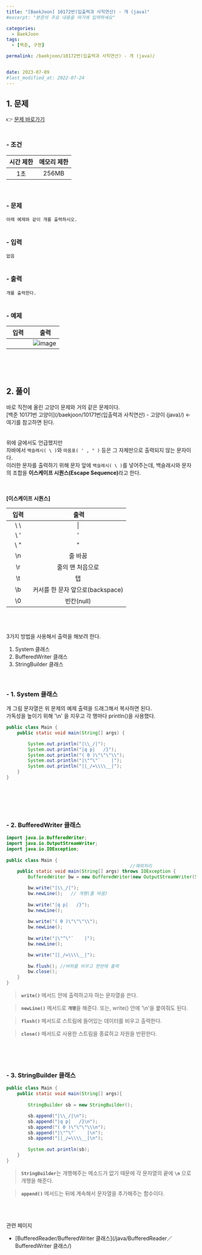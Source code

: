 ```yaml
---
title: "[BaekJoon] 10172번(입출력과 사칙연산) - 개 (java)"
#excerpt: "본문의 주요 내용을 여기에 입력하세요"

categories:
  - BaekJoon
tags:
  - [백준, 구현]

permalink: /baekjoon/10172번(입출력과 사칙연산) - 개 (java)/


date: 2023-07-09
#last_modified_at: 2022-07-24
---
```


## 1. 문제
👉 [문제 바로가기](https://www.acmicpc.net/problem/10172)<br><br>
###  - 조건
  
| 시간 제한 | 메모리 제한 |
|:--------:|:--------:|
|1초|256MB|

<br>

### - 문제
```아래 예제와 같이 개를 출력하시오.```
<br><br>

### - 입력
``` 없음 ```
<br><br>

### - 출력
```개를 출력한다.```
<br><br>

### - 예제
  
| &nbsp;&nbsp;입력&nbsp;&nbsp; | &nbsp;&nbsp; 출력&nbsp;&nbsp; |
|:--------:|--------|
||![image](https://github.com/cjoungi/cjoungi.github.io/assets/113075984/2cea4aaa-e860-46be-b9b6-36dd6b93eec5)|

  
<br><br><br>


## 2. 풀이
바로 직전에 올린 고양이 문제와 거의 같은 문제이다. <br>
[백준 10171번 고양이](/baekjoon/10171번(입출력과 사칙연산) - 고양이 (java)/) ← 여기를 참고하면 된다.
<br><br><br>
위에 글에서도 언급했지만 <br>
자바에서 `백슬래시( \ )`와 `따옴표( ' , " )` 등은 그 자체만으로 출력되지 않는 문자이다.<br>
이러한 문자를 출력하기 위해 문자 앞에 `백슬래시( \ )`를 넣어주는데, 백슬래시와 문자의 조합을 <b>이스케이프 시퀀스(Escape Sequence)</b>라고 한다.<br><br><br>

<b>[이스케이프 시퀀스]</b>

| &nbsp;&nbsp;입력&nbsp;&nbsp; | &nbsp;&nbsp; 출력&nbsp;&nbsp; |
|:--------:|:--------:|
| \ \ |\|
| \ ' |'|
| \ " |"|
|\n|줄 바꿈|
|\r|줄의 맨 처음으로|
|\t|탭|
|\b|커서를 한 문자 앞으로(backspace)|
|\0|빈칸(null)|


<br><br><br>
3가지 방법을 사용해서 출력을 해보려 한다.
1. System 클래스
2. BufferedWriter 클래스
3. StringBuilder 클래스
<br><br><br>

### - 1. System 클래스
개 그림 문자열은 위 문제의 예제 출력을 드래그해서 복사하면 된다.<br>
가독성을 높이기 위해 '\n' 을 지우고 각 행마다 println()을 사용했다.<br>
```java
public class Main {
	public static void main(String[] args) {

		System.out.println("|\\_/|");
		System.out.println("|q p|   /}");
		System.out.println("( 0 )\"\"\"\\");
		System.out.println("|\"^\"`    |");
		System.out.println("||_/=\\\\__|");   
	}
}
```

<br><br><br><br>

### - 2. BufferedWriter 클래스
```java
import java.io.BufferedWriter;
import java.io.OutputStreamWriter;
import java.io.IOException;
 
public class Main {
                                              //예외처리
	public static void main(String[] args) throws IOException {
		BufferedWriter bw = new BufferedWriter(new OutputStreamWriter(System.out));

		bw.write("|\\_/|");
		bw.newLine();	// 개행(줄 바꿈)
		
		bw.write("|q p|   /}");
		bw.newLine();	
        
		bw.write("( 0 )\"\"\"\\");
		bw.newLine();
        
		bw.write("|\"^\"`    |");
		bw.newLine();

		bw.write("||_/=\\\\__|");
        
		bw.flush(); //버퍼를 비우고 한번에 출력
		bw.close();
	}
}
```
> <code><b>write()</b></code> 메서드 안에 출력하고자 하는 문자열을 쓴다. <br>

> <code><b>newLine()</b></code> 메서드로 <code><b>개행</b></code>을 해준다. 또는, write() 안에 '\n'을 붙여줘도 된다.<br>

> <code><b>flush()</b></code> 메서드로 스트림에 들어있는 데이터를 비우고 출력한다.<br>

> <code><b>close()</b></code> 메서드로 사용한 스트림을 종료하고 자원을 반환한다.


<br><br><br>

### - 3. StringBuilder 클래스
```java
public class Main {
	public static void main(String[] args){
 
		StringBuilder sb = new StringBuilder();

		sb.append("|\\_/|\n");
		sb.append("|q p|   /}\n");
		sb.append("( 0 )\"\"\"\\\n");
		sb.append("|\"^\"`    |\n");    
		sb.append("||_/=\\\\__|\n"); 
		
		System.out.println(sb);
	}
}
```
> <code><b>StringBuilder</b></code>는 개행해주는 메소드가 없기 때문에 각 문자열의 끝에 <code><b>\n</b></code> 으로 개행을 해준다.

> <code><b>append()</b></code> 메서드는 뒤에 계속해서 문자열을 추가해주는 함수이다.

<br><br><br>
<span class="color">관련 페이지</span><br>

- [BufferedReader/BufferedWriter 클래스](/java/BufferedReader／BufferedWriter 클래스/)

<br><br><br>